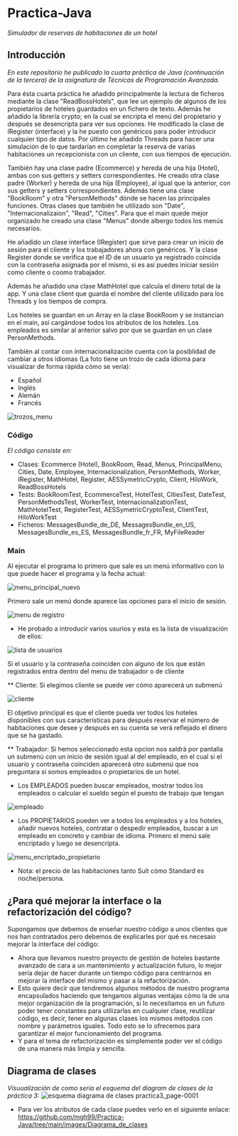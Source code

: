 # Practica-Java
_Simulador de reservas de habitaciones de un hotel_

## Introducción
_En este repositorio he publicado la cuarta práctica de Java (continuación de la tercera) de la asignatura de Técnicas de Programación Avanzada._

Para ésta cuarta práctica he añadido principalmente la lectura de ficheros mediante la clase "ReadBossHotels", que lee un ejemplo de algunos de los propietarios de hoteles guardados en un fichero de texto. Además he añadido la librería crypto; en la cual se encripta el menú del propietario y después se desencripta para ver sus opciones. He modificado la clase de IRegister (interface) y la he puesto con genéricos para poder introducir cualquier tipo de datos. Por último he añadido Threads para hacer una simulación de lo que tardarían en completar la reserva de varias habitaciones un recepcionista con un cliente, con sus tiempos de ejecución.

También hay una clase padre (Ecommerce) y hereda de una hija (Hotel), ambas con sus getters y setters correspondientes.
He creado otra clase padre (Worker) y hereda de una hija (Employee), al igual que la anterior, con sus getters y setters correspondientes.
Además tiene una clase "BookRoom" y otra "PersonMethods" dónde se hacen las principales funciones.
Otras clases que también he utilizado son "Date", "Internacionalizaion", "Read", "Cities".
Para que el main quede mejor organizado he creado una clase "Menus" donde albergo todos los menús necesarios.

He añadido un clase interface (IRegister) que sirve para crear un inicio de sesión para el cliente y los trabajadores ahora con genéricos.
Y la clase Register donde se verifica que el ID de un usuario ya registrado coincida con la contraseña asignada por el mismo, si es así puedes iniciar sesión como cliente o coomo trabajador.

Además he añadido una clase MathHotel que calcula el dinero total de la app.
Y una clase client que guarda el nombre del cliente utilizado para los Threads y los tiempos de compra.

Los hoteles se guardan en un Array en la clase BookRoom y se instancian en el main, así cargándose todos los atributos de los hoteles.
Los empleados es similar al anterior salvo por que se guardan en un clase PersonMethods.

También al contar con internacionalización cuenta con la posiblidad de cambiar a otros idiomas
(La foto tiene un trozo de cada idioma para visualizar de forma rápida cómo se vería):

* Español
* Inglés
* Alemán
* Francés

![trozos_menu](https://user-images.githubusercontent.com/43043718/98460803-b4b5cb00-21a7-11eb-8582-aee66961c0bd.png)

### Código
_El código consiste en:_

* Clases: Ecommerce (Hotel), BookRoom, Read, Menus, PrincipalMenu, Cities, Date, Employee, Internacionalization, PersonMethods, Worker, IRegister, MathHotel, Register, AESSymetricCrypto, Client, HiloWork, ReadBossHotels
* Tests: BookRoomTest, EcommerceTest, HotelTest, CitiesTest, DateTest, PersonMethodsTest, WorkerTest, InternacionalizationTest, MathHotelTest, RegisterTest, AESSymetricCryptoTest, ClientTest, HiloWorkTest
* Ficheros: MessagesBundle_de_DE, MessagesBundle_en_US, MessagesBundle_es_ES, MessagesBundle_fr_FR, MyFileReader

### Main

Al ejecutar el programa lo primero que sale es un menú informativo con lo que puede hacer el programa y la fecha actual:

![menu_principal_nuevo](https://user-images.githubusercontent.com/43043718/101259689-9d2c1c80-372a-11eb-9ba0-121cc3a5510b.png)

Primero sale un menú donde aparece las opciones para el inicio de sesión.

![menu de registro](https://user-images.githubusercontent.com/43043718/100026953-0ab38100-2dec-11eb-8819-704e437d3e94.png)

 * He probado a introducir varios usurios y esta es la lista de visualización de ellos:
 
 ![lista de usuarios](https://user-images.githubusercontent.com/43043718/100026985-1acb6080-2dec-11eb-9383-4456e5e0d5e4.png)
 
 Si el usuario y la contraseña coinciden con alguno de los que están registrados entra dentro del menu de trabajador o de cliente

 ** Cliente:
Si elegimos cliente se puede ver cómo aparecerá un submenú 

![cliente](https://user-images.githubusercontent.com/43043718/98460629-53412c80-21a6-11eb-8315-0592a6bfe0fe.png)

El objetivo principal es que el cliente pueda ver todos los hoteles disponibles con sus características para después reservar el número de habitaciones que desee y después en su cuenta se verá reflejado el dinero que se ha gastado.

 ** Trabajador:
 Si hemos seleccionado esta opcion nos saldrá por pantalla un submenú con un inicio de sesión igual al del empleado, en el cual si el usuario y contraseña coinciden aparecerá otro submenú que nos preguntara si somos empleados o propietarios de un hotel. 
 - Los EMPLEADOS pueden buscar empleados, mostrar todos los empleados o calcular el sueldo según el puesto de trabajo que tengan
 
 ![empleado](https://user-images.githubusercontent.com/43043718/98460663-9bf8e580-21a6-11eb-9c5d-a5ee9f8a6053.png)
 
 - Los PROPIETARIOS pueden ver a todos los empleados y a los hoteles, añadir nuevos hoteles, contratar o despedir empleados, buscar a un empleado en concreto y cambiar de idioma. Primero el menú sale encriptado y luego se desencripta.
 
 ![menu_encriptado_propietario](https://user-images.githubusercontent.com/43043718/101259796-61de1d80-372b-11eb-81a0-13a5c25b424a.png)
 
 * Nota: el precio de las habitaciones tanto Suit cómo Standard es noche/persona.
 
 ## ¿Para qué mejorar la interface o la refactorización del código?
 
 Supongamos que debemos de enseñar nuestro código a unos clientes que nos han contratados pero debemos de explicarles por qué es necesaio mejorar la interface del código:
  * Ahora que llevamos nuestro proyecto de gestión de hoteles bastante avanzado de cara a un mantenimiento y actualización futuro, lo mejor sería dejar de hacer durante un tiempo código para centrarnos en mejorar la interface del mismo y pasar a la refactorización.
  * Esto quiere decir que tendremos algunos métodos de nuestro programa encapsulados haciendo que tengamos algunas ventajas cómo la de una mejor organización de la programación, si lo necesitamos en un futuro poder tener constantes para utilizarlas en cualquier clase, reutilizar código, es decir, tener en algunas clases los mismos métodos con nombre y parámetros iguales. Todo esto se lo ofrecemos para garantizar el mejor funcionamiento del programa.
  * Y para el tema de refactorización es simplemente poder ver el código de una manera más limpia y sencilla.
  
  ## Diagrama de clases
_Visuualización de como sería el esquema del diagram de clases de la práctica 3:_
![esquema diagrama de clases practica3_page-0001](https://user-images.githubusercontent.com/43043718/100024921-0a18eb80-2de8-11eb-937e-0c8903167a26.jpg)

* Para ver los atributos de cada clase puedes verlo en el siguiente enlace:
https://github.com/mgh99/Practica-Java/tree/main/images/Diagrama_de_clases

